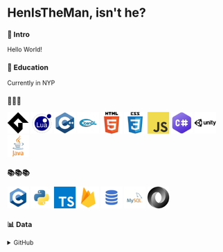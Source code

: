 # HenIsTheMan, isn't he?

### 📄 Intro
Hello World!

### 🏫 Education
Currently in NYP

### 🦾🦾🦾
<code><img height = "50" src = "https://raw.githubusercontent.com/github/explore/80688e429a7d4ef2fca1e82350fe8e3517d3494d/topics/gamemaker/gamemaker.png"></code>
<code><img height = "50" src = "https://raw.githubusercontent.com/github/explore/80688e429a7d4ef2fca1e82350fe8e3517d3494d/topics/lua/lua.png"></code>
<code><img height = "50" src = "https://raw.githubusercontent.com/github/explore/80688e429a7d4ef2fca1e82350fe8e3517d3494d/topics/cpp/cpp.png"></code>
<code><img height = "50" src = "https://raw.githubusercontent.com/github/explore/80688e429a7d4ef2fca1e82350fe8e3517d3494d/topics/opengl/opengl.png"></code>
<code><img height = "50" src = "https://raw.githubusercontent.com/github/explore/80688e429a7d4ef2fca1e82350fe8e3517d3494d/topics/html/html.png"></code>
<code><img height = "50" src = "https://raw.githubusercontent.com/github/explore/80688e429a7d4ef2fca1e82350fe8e3517d3494d/topics/css/css.png"></code>
<code><img height = "50" src = "https://raw.githubusercontent.com/github/explore/80688e429a7d4ef2fca1e82350fe8e3517d3494d/topics/javascript/javascript.png"></code>
<code><img height = "50" src = "https://raw.githubusercontent.com/github/explore/80688e429a7d4ef2fca1e82350fe8e3517d3494d/topics/csharp/csharp.png"></code>
<code><img height = "50" src = "https://raw.githubusercontent.com/github/explore/80688e429a7d4ef2fca1e82350fe8e3517d3494d/topics/unity/unity.png"></code>
<code><img height = "50" src = "https://raw.githubusercontent.com/github/explore/80688e429a7d4ef2fca1e82350fe8e3517d3494d/topics/java/java.png"></code>

### 📚📚📚
<code><img height = "50" src = "https://raw.githubusercontent.com/github/explore/80688e429a7d4ef2fca1e82350fe8e3517d3494d/topics/c/c.png"></code>
<code><img height = "50" src = "https://raw.githubusercontent.com/github/explore/80688e429a7d4ef2fca1e82350fe8e3517d3494d/topics/python/python.png"></code>
<code><img height = "50" src = "https://raw.githubusercontent.com/github/explore/80688e429a7d4ef2fca1e82350fe8e3517d3494d/topics/typescript/typescript.png"></code>
<code><img height = "50" src = "https://raw.githubusercontent.com/github/explore/80688e429a7d4ef2fca1e82350fe8e3517d3494d/topics/firebase/firebase.png"></code>
<code><img height = "50" src = "https://raw.githubusercontent.com/github/explore/80688e429a7d4ef2fca1e82350fe8e3517d3494d/topics/sql/sql.png"></code>
<code><img height = "50" src = "https://raw.githubusercontent.com/github/explore/80688e429a7d4ef2fca1e82350fe8e3517d3494d/topics/mysql/mysql.png"></code>
<code><img height = "50" src = "https://raw.githubusercontent.com/github/explore/80688e429a7d4ef2fca1e82350fe8e3517d3494d/topics/json/json.png"></code>

### 📊 Data
<details>
    <summary>GitHub</summary>
    <br>
    <a href = "https://github.com/HenIsTheMan/HenIsTheMan">
      <img align = "center" src = "https://github-readme-stats.vercel.app/api/?username=HenIsTheMan&hide=prs&show_icons=true&title_color=fff&icon_color=79ff97&text_color=9f9f9f&bg_color=151515">
    </a>
    <a href="https://github.com/HenIsTheMan/HenIsTheMan">
      <img align = "center" src = "https://github-readme-stats.vercel.app/api/top-langs/?username=HenIsTheMan&layout=compact&title_color=fff&icon_color=79ff97&text_color=9f9f9f&bg_color=151515">
    </a>
</details>
